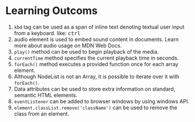 # Learning Outcoms

1. <code>kbd</code> tag can be used as a span of inline text denoting textual user input from a keyboard. like: <kbd>ctrl</kbd>
2. audio element is used to embed sound content in documents. Learn more about audio usage on MDN Web Docs.
3. <code>play()</code> method can be used to begin playback of the media.
4. <code>currentTime</code> method specifies the current playback time in seconds.
5. <code>forEach()</code> method executes a provided function once for each array element.
6. Although NodeList is not an Array, it is possible to iterate over it with <code>forEach()</code>.
7. Data attributes can be used to store extra information on standard, semantic HTML elements.
8. <code>eventListener</code> can be added to browser windows by using windows API.
9. <code>element.classList.remove('className')</code> can be used to remove the class from an element.

